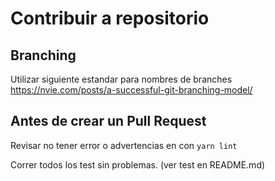 # Contribuir a repositorio

## Branching
Utilizar siguiente estandar para nombres de branches https://nvie.com/posts/a-successful-git-branching-model/

## Antes de crear un Pull Request
Revisar no tener error o advertencias en con ``` yarn lint ```

Correr todos los test sin problemas. (ver test en README.md)
